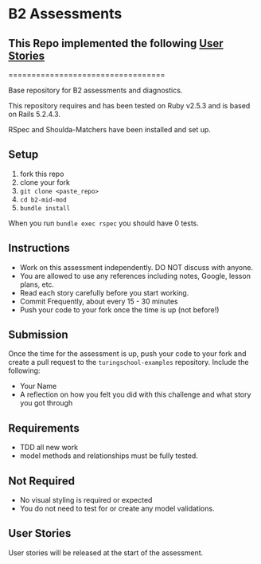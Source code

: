 # B2 Assessments

## This Repo implemented the following <a href="https://gist.github.com/jamisonordway/89b5a31b181eab2f3753797068f6f78d">User Stories</a>

==================================


Base repository for B2 assessments and diagnostics.

This repository requires and has been tested on Ruby v2.5.3 and is based on Rails 5.2.4.3.

RSpec and Shoulda-Matchers have been installed and set up.

## Setup

1. fork this repo
2. clone your fork
3. `git clone <paste_repo>`
4. `cd b2-mid-mod`
5. `bundle install`

When you run `bundle exec rspec` you should have 0 tests.

## Instructions

* Work on this assessment independently. DO NOT discuss with anyone.
* You are allowed to use any references including notes, Google, lesson plans, etc.
* Read each story carefully before you start working.
* Commit Frequently, about every 15 - 30 minutes
* Push your code to your fork once the time is up (not before!)

## Submission

Once the time for the assessment is up, push your code to your fork and create a pull request to the `turingschool-examples` repository. Include the following:

* Your Name
* A reflection on how you felt you did with this challenge and what story you got through

## Requirements

* TDD all new work
* model methods and relationships must be fully tested.

## Not Required

* No visual styling is required or expected
* You do not need to test for or create any model validations.

## User Stories

User stories will be released at the start of the assessment.
